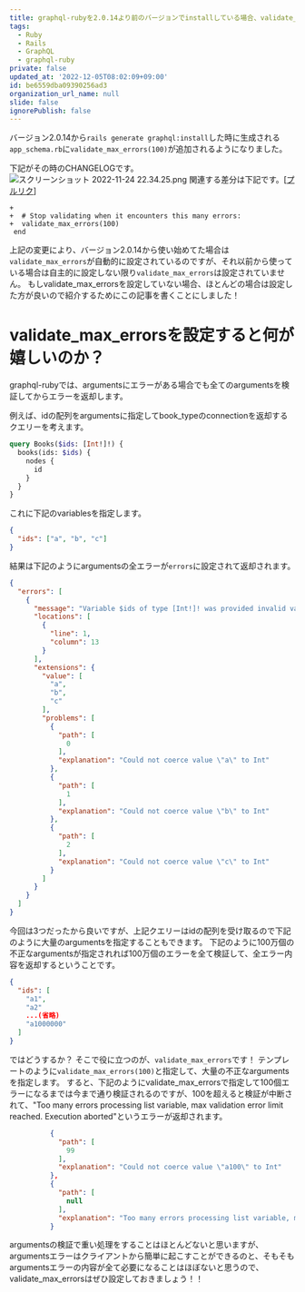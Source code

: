 ```yaml
---
title: graphql-rubyを2.0.14より前のバージョンでinstallしている場合、validate_max_errorsを設定しよう！
tags:
  - Ruby
  - Rails
  - GraphQL
  - graphql-ruby
private: false
updated_at: '2022-12-05T08:02:09+09:00'
id: be6559dba09390256ad3
organization_url_name: null
slide: false
ignorePublish: false
---
```

バージョン2.0.14から`rails generate graphql:install`した時に生成される`app_schema.rb`に`validate_max_errors(100)`が追加されるようになりました。

下記がその時のCHANGELOGです。
![スクリーンショット 2022-11-24 22.34.25.png](https://qiita-image-store.s3.ap-northeast-1.amazonaws.com/0/83424/2b413c02-dc47-8ec4-0af9-43236cd364c6.png)
関連する差分は下記です。[[プルリク](https://github.com/rmosolgo/graphql-ruby/pull/4179/files#diff-d3a195a6075da040bb95d191bce5ec24d2d26b24949e858ce09d1c3754e59e60R28)]

```diff:lib/generators/graphql/templates/schema.erb
+
+  # Stop validating when it encounters this many errors:
+  validate_max_errors(100)
 end
```

上記の変更により、バージョン2.0.14から使い始めてた場合は`validate_max_errors`が自動的に設定されているのですが、それ以前から使っている場合は自主的に設定しない限り`validate_max_errors`は設定されていません。
もしvalidate_max_errorsを設定していない場合、ほとんどの場合は設定した方が良いので紹介するためにこの記事を書くことにしました！

# validate_max_errorsを設定すると何が嬉しいのか？

graphql-rubyでは、argumentsにエラーがある場合でも全てのargumentsを検証してからエラーを返却します。

例えば、idの配列をargumentsに指定してbook_typeのconnectionを返却するクエリーを考えます。

```graphql
query Books($ids: [Int!]!) {
  books(ids: $ids) {
    nodes {
      id
    }
  }
}
```

これに下記のvariablesを指定します。

```json
{
  "ids": ["a", "b", "c"]
}
```

結果は下記のようにargumentsの全エラーが`errors`に設定されて返却されます。

```json
{
  "errors": [
    {
      "message": "Variable $ids of type [Int!]! was provided invalid value for 0 (Could not coerce value \"a\" to Int), 1 (Could not coerce value \"b\" to Int), 2 (Could not coerce value \"c\" to Int)",
      "locations": [
        {
          "line": 1,
          "column": 13
        }
      ],
      "extensions": {
        "value": [
          "a",
          "b",
          "c"
        ],
        "problems": [
          {
            "path": [
              0
            ],
            "explanation": "Could not coerce value \"a\" to Int"
          },
          {
            "path": [
              1
            ],
            "explanation": "Could not coerce value \"b\" to Int"
          },
          {
            "path": [
              2
            ],
            "explanation": "Could not coerce value \"c\" to Int"
          }
        ]
      }
    }
  ]
}
```

今回は3つだったから良いですが、上記クエリーはidの配列を受け取るので下記のように大量のargumentsを指定することもできます。
下記のように100万個の不正なargumentsが指定されれば100万個のエラーを全て検証して、全エラー内容を返却するということです。

```json
{
  "ids": [
    "a1",
    "a2"
    ...(省略)
    "a1000000"
  ]
}
```

ではどうするか？
そこで役に立つのが、`validate_max_errors`です！
テンプレートのように`validate_max_errors(100)`と指定して、大量の不正なargumentsを指定します。
すると、下記のようにvalidate_max_errorsで指定して100個エラーになるまでは今まで通り検証されるのですが、100を超えると検証が中断されて、"Too many errors processing list variable, max validation error limit reached. Execution aborted"というエラーが返却されます。

```json
          {
            "path": [
              99
            ],
            "explanation": "Could not coerce value \"a100\" to Int"
          },
          {
            "path": [
              null
            ],
            "explanation": "Too many errors processing list variable, max validation error limit reached. Execution aborted"
          }
```

argumentsの検証で重い処理をすることはほとんどないと思いますが、argumentsエラーはクライアントから簡単に起こすことができるのと、そもそもargumentsエラーの内容が全て必要になることはほぼないと思うので、validate_max_errorsはぜひ設定しておきましょう！！

